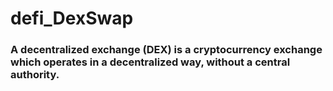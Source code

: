 # defi_DexSwap
### A decentralized exchange (DEX) is a cryptocurrency exchange which operates in a decentralized way, without a central authority.
